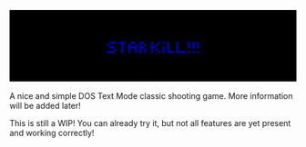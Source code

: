 ![STAR KILL](https://raw.githubusercontent.com/PhantasarProductions/StarKill/master/Game%20Jolt/Banner.png)

A nice and simple DOS Text Mode classic shooting game.
More information will be added later!


This is still a WIP! You can already try it, but not all features are yet present and working correctly!
